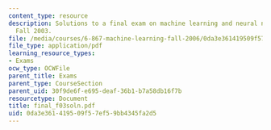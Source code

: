 ```yaml
---
content_type: resource
description: Solutions to a final exam on machine learning and neural networks from
  Fall 2003.
file: /media/courses/6-867-machine-learning-fall-2006/0da3e361419509f57ef59bb4345fa2d5_final_f03soln.pdf
file_type: application/pdf
learning_resource_types:
- Exams
ocw_type: OCWFile
parent_title: Exams
parent_type: CourseSection
parent_uid: 30f9de6f-e695-deaf-36b1-b7a58db16f7b
resourcetype: Document
title: final_f03soln.pdf
uid: 0da3e361-4195-09f5-7ef5-9bb4345fa2d5
---
```

